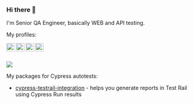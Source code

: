 ### Hi there 👋

I'm Senior QA Engineer, basically WEB and API testing.

My profiles:

<a href="https://github.com/Smoliarick"><img align="left" alt="Ivan's Github" width="22px" src="https://github.githubassets.com/favicons/favicon.png"></a>
<a href="https://www.linkedin.com/in/smoliarick"><img align="left" alt="Ivan's LinkedIn" width="22px" src="https://static.licdn.com/sc/h/akt4ae504epesldzj74dzred8"></a>
<a href="https://www.npmjs.com/~smoliarick_npm"><img align="left" alt="Ivan's NPM" width="22px" src="https://static.npmjs.com/b0f1a8318363185cc2ea6a40ac23eeb2.png"></a>
<a href="https://dev.to/smoliarick"><img align="left" alt="Ivan's Dev.to" width="22px" src="https://dev-to.s3.us-east-2.amazonaws.com/favicon.ico"></a>

<br><br>

![](https://visitor-badge.glitch.me/badge?page_id=smoliarick)

My packages for Cypress autotests:

- [cypress-testrail-integration](https://www.npmjs.com/package/cypress-testrail-integration) - helps you generate reports in Test Rail using Cypress Run results
